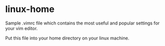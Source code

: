 # linux-home

Sample .vimrc file which contains the most useful and popular settings for your vim editor.

Put this file into your home directory on your linux machine.
